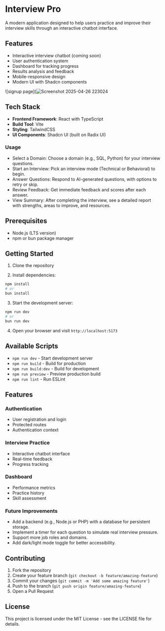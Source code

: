 # Interview Pro

A modern application designed to help users practice and improve their interview skills through an interactive chatbot interface.

## Features

- Interactive interview chatbot (coming soon)
- User authentication system
- Dashboard for tracking progress
- Results analysis and feedback
- Mobile-responsive design
- Modern UI with Shadcn components

![signup page](![Screenshot 2025-04-26 223024](https://github.com/user-attachments/assets/d3cb05c2-f943-49c6-8eee-be4e118ffae9)



## Tech Stack

- **Frontend Framework**: React with TypeScript
- **Build Tool**: Vite
- **Styling**: TailwindCSS
- **UI Components**: Shadcn UI (built on Radix UI)

### Usage
- Select a Domain: Choose a domain (e.g., SQL, Python) for your interview questions.
- Start an Interview: Pick an interview mode (Technical or Behavioral) to begin.
- Answer Questions: Respond to AI-generated questions, with options to retry or skip.
- Review Feedback: Get immediate feedback and scores after each answer.
- View Summary: After completing the interview, see a detailed report with strengths, areas to improve, and resources.
  
## Prerequisites

- Node.js (LTS version)
- npm or bun package manager

## Getting Started

1. Clone the repository

2. Install dependencies:
```bash
npm install
# or
bun install
```

3. Start the development server:
```bash
npm run dev
# or
bun run dev
```

4. Open your browser and visit `http://localhost:5173`

## Available Scripts

- `npm run dev` - Start development server
- `npm run build` - Build for production
- `npm run build:dev` - Build for development
- `npm run preview` - Preview production build
- `npm run lint` - Run ESLint

## Features

### Authentication
- User registration and login
- Protected routes
- Authentication context

### Interview Practice
- Interactive chatbot interface
- Real-time feedback
- Progress tracking

### Dashboard
- Performance metrics
- Practice history
- Skill assessment

### Future Improvements
- Add a backend (e.g., Node.js or PHP) with a database for persistent storage.
- Implement a timer for each question to simulate real interview pressure.
- Support more job roles and domains.
- Add dark/light mode toggle for better accessibility.

## Contributing

1. Fork the repository
2. Create your feature branch (`git checkout -b feature/amazing-feature`)
3. Commit your changes (`git commit -m 'Add some amazing feature'`)
4. Push to the branch (`git push origin feature/amazing-feature`)
5. Open a Pull Request

## License

This project is licensed under the MIT License - see the LICENSE file for details.
